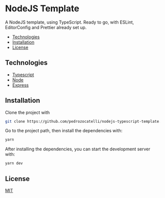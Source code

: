# NodeJS Template

A NodeJS template, using TypeScript. Ready to go, with ESLint, EditorConfig and Prettier already set up.

  - [Technologies](#technologies)
  - [Installation](#installation)
  - [License](#license)

## Technologies

- [Typescript](https://www.typescriptlang.org/)
- [Node](https://nodejs.org/en/)
- [Express](https://expressjs.com/pt-br/)

## Installation

Clone the project with

```sh
git clone https://github.com/pedrozocatelli/nodejs-typescript-template.git
```

Go to the project path, then install the dependencies with:

```sh
yarn
```

After installing the dependencies, you can start the development server with:

```sh
yarn dev
```

## License

[MIT](https://choosealicense.com/licenses/mit/)
